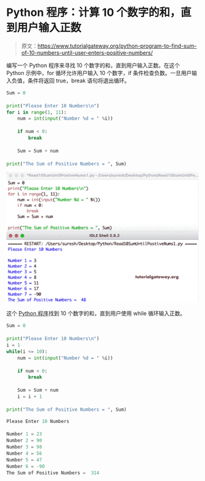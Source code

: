 # Python 程序：计算 10 个数字的和，直到用户输入正数

> 原文：<https://www.tutorialgateway.org/python-program-to-find-sum-of-10-numbers-until-user-enters-positive-numbers/>

编写一个 Python 程序来寻找 10 个数字的和，直到用户输入正数。在这个 Python 示例中，for 循环允许用户输入 10 个数字，if 条件检查负数。一旦用户输入负值，条件将返回 true，break 语句将退出循环。

```py
Sum = 0

print("Please Enter 10 Numbers\n")
for i in range(1, 11):
    num = int(input("Number %d = " %i))

    if num < 0:
        break

    Sum = Sum + num

print("The Sum of Positive Numbers = ", Sum)
```

![Python Program to Find Sum of 10 Numbers until user enters Positive Numbers](img/ccd6b05079ed33cb84e3a7529bb69fdc.png)

这个 [Python 程序](https://www.tutorialgateway.org/python-programming-examples/)找到 10 个数字的和，直到用户使用 while 循环输入正数。

```py
Sum = 0

print("Please Enter 10 Numbers\n")
i = 1
while(i <= 10):
    num = int(input("Number %d = " %i))

    if num < 0:
        break

    Sum = Sum + num
    i = i + 1

print("The Sum of Positive Numbers = ", Sum)
```

```py
Please Enter 10 Numbers

Number 1 = 23
Number 2 = 90
Number 3 = 98
Number 4 = 56
Number 5 = 47
Number 6 = -90
The Sum of Positive Numbers =  314
```